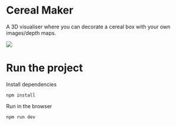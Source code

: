 # Cereal Maker

A 3D visualiser where you can decorate a cereal box with your own images/depth maps. 

<img src="https://res.cloudinary.com/dnwbll6u0/image/upload/v1743339249/Screenshot_2025-03-30_at_13.52.47_yijpjz.png" />

# Run the project

Install dependencies 

```
npm install
```

Run in the browser

```
npm run dev
```